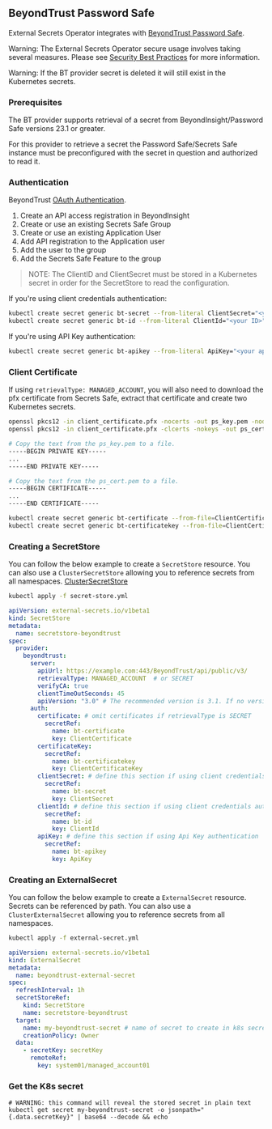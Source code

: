 ## BeyondTrust Password Safe

External Secrets Operator integrates with [BeyondTrust Password Safe](https://www.beyondtrust.com/docs/beyondinsight-password-safe/).

Warning: The External Secrets Operator secure usage involves taking several measures. Please see [Security Best Practices](https://external-secrets.io/latest/guides/security-best-practices/) for more information.

Warning: If the BT provider secret is deleted it will still exist in the Kubernetes secrets.

### Prerequisites
The BT provider supports retrieval of a secret from BeyondInsight/Password Safe versions 23.1 or greater.

For this provider to retrieve a secret the Password Safe/Secrets Safe instance must be preconfigured with the secret in question and authorized to read it.

### Authentication

BeyondTrust [OAuth Authentication](https://www.beyondtrust.com/docs/beyondinsight-password-safe/ps/admin/configure-api-registration.htm).

1. Create an API access registration in BeyondInsight
2. Create or use an existing Secrets Safe Group
3. Create or use an existing Application User
4. Add API registration to the Application user
5. Add the user to the group
6. Add the Secrets Safe Feature to the group

> NOTE: The ClientID and ClientSecret must be stored in a Kubernetes secret in order for the SecretStore to read the configuration.

If you're using client credentials authentication:
```sh
kubectl create secret generic bt-secret --from-literal ClientSecret="<your secret>"
kubectl create secret generic bt-id --from-literal ClientId="<your ID>"
```

If you're using API Key authentication:
```sh
kubectl create secret generic bt-apikey --from-literal ApiKey="<your apikey>"
```

### Client Certificate

If using `retrievalType: MANAGED_ACCOUNT`, you will also need to download the pfx certificate from Secrets Safe, extract that certificate and create two Kubernetes secrets.

```sh
openssl pkcs12 -in client_certificate.pfx -nocerts -out ps_key.pem -nodes
openssl pkcs12 -in client_certificate.pfx -clcerts -nokeys -out ps_cert.pem

# Copy the text from the ps_key.pem to a file.
-----BEGIN PRIVATE KEY-----
...
-----END PRIVATE KEY-----

# Copy the text from the ps_cert.pem to a file.
-----BEGIN CERTIFICATE-----
...
-----END CERTIFICATE-----

kubectl create secret generic bt-certificate --from-file=ClientCertificate=./ps_cert.pem
kubectl create secret generic bt-certificatekey --from-file=ClientCertificateKey=./ps_key.pem
```

### Creating a SecretStore

You can follow the below example to create a `SecretStore` resource.
You can also use a `ClusterSecretStore` allowing you to reference secrets from all namespaces. [ClusterSecretStore](https://external-secrets.io/latest/api/clustersecretstore/)

```sh
kubectl apply -f secret-store.yml
```

```yaml
apiVersion: external-secrets.io/v1beta1
kind: SecretStore
metadata:
  name: secretstore-beyondtrust
spec:
  provider:
    beyondtrust:
      server:
        apiUrl: https://example.com:443/BeyondTrust/api/public/v3/
        retrievalType: MANAGED_ACCOUNT  # or SECRET
        verifyCA: true
        clientTimeOutSeconds: 45
        apiVersion: "3.0" # The recommended version is 3.1. If no version is specified, the default API version 3.0 will be used.
      auth: 
        certificate: # omit certificates if retrievalType is SECRET
          secretRef:
            name: bt-certificate
            key: ClientCertificate
        certificateKey:
          secretRef:
            name: bt-certificatekey
            key: ClientCertificateKey
        clientSecret: # define this section if using client credentials authentication
          secretRef:
            name: bt-secret
            key: ClientSecret
        clientId: # define this section if using client credentials authentication
          secretRef:
            name: bt-id
            key: ClientId
        apiKey: # define this section if using Api Key authentication
          secretRef:
            name: bt-apikey
            key: ApiKey
```

### Creating an ExternalSecret

You can follow the below example to create a `ExternalSecret` resource. Secrets can be referenced by path.
You can also use a `ClusterExternalSecret` allowing you to reference secrets from all namespaces.

```sh
kubectl apply -f external-secret.yml
```

```yaml
apiVersion: external-secrets.io/v1beta1
kind: ExternalSecret
metadata:
  name: beyondtrust-external-secret
spec:
  refreshInterval: 1h
  secretStoreRef:
    kind: SecretStore
    name: secretstore-beyondtrust
  target:
    name: my-beyondtrust-secret # name of secret to create in k8s secrets (etcd)
    creationPolicy: Owner
  data:
    - secretKey: secretKey
      remoteRef:
        key: system01/managed_account01
```

### Get the K8s secret

```shell
# WARNING: this command will reveal the stored secret in plain text
kubectl get secret my-beyondtrust-secret -o jsonpath="{.data.secretKey}" | base64 --decode && echo
```